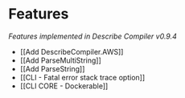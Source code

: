 # Features
_Features implemented in Describe Compiler v0.9.4_

* [[Add DescribeCompiler.AWS]]
* [[Add ParseMultiString]]
* [[Add ParseString]]
* [[CLI - Fatal error stack trace option]]
* [[CLI CORE - Dockerable]]
